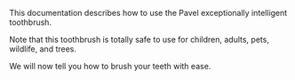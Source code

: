 This documentation describes how to use the Pavel exceptionally intelligent toothbrush.

Note that this toothbrush is totally safe to use for children, adults, pets, wildlife, and trees.

We will now tell you how to brush your teeth with ease.
